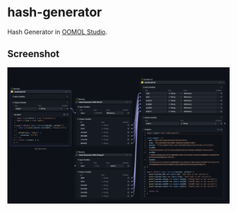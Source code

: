 # hash-generator

Hash Generator in [OOMOL Studio](https://oomol.com/).

## Screenshot

![](./static/screenshot.png)

